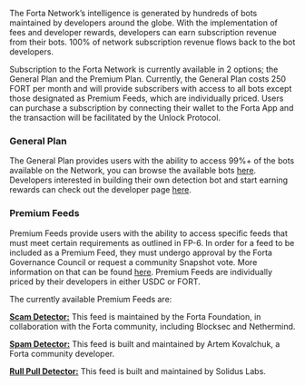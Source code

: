 
The Forta Network’s intelligence is generated by hundreds of bots maintained by developers around the globe. With the implementation of fees and developer rewards, developers can earn subscription revenue from their bots. 100% of network subscription revenue flows back to the bot developers.

Subscription to the Forta Network is currently available in 2 options; the General Plan and the Premium Plan. Currently, the General Plan costs 250 FORT per month and will provide subscribers with access to all bots except those designated as Premium Feeds, which are individually priced. Users can purchase a subscription by connecting their wallet to the Forta App and the transaction will be facilitated by the Unlock Protocol.

### **General Plan**

The General Plan provides users with the ability to access 99%+ of the bots available on the Network, you can browse the available bots [here](https://explorer.forta.network/?_gl=1*10isp51*_ga*MTIwMTk4MjY4NC4xNjM3MzMxNDc4*_ga_3ERDDVRGQQ*MTY5MDMxODgxOS40NDIuMC4xNjkwMzE4ODE5LjAuMC4w). Developers interested in building their own detection bot and start earning rewards can check out the developer page [here](https://forta.org/developers/). 

### **Premium Feeds**

Premium Feeds provide users with the ability to access specific feeds that must meet certain requirements as outlined in FP-6. In order for a feed to be included as a Premium Feed, they must undergo approval by the Forta Governance Council or request a community Snapshot vote. More information on that can be found [here](https://gov.forta.network/t/premium-plan-proposal-guidance/713). Premium Feeds are individually priced by their developers in either USDC or FORT. 

The currently available Premium Feeds are: 

[**Scam Detector:**](https://app.forta.network/bot/0x1d646c4045189991fdfd24a66b192a294158b839a6ec121d740474bdacb3ab23) This feed is maintained by the Forta Foundation, in collaboration with the Forta community, including Blocksec and Nethermind. 

[**Spam Detector:**](https://app.forta.network/bot/0xd45f7183783f5893f4b8e187746eaf7294f73a3bb966500d237bd0d5978673fa) This feed is built and maintained by Artem Kovalchuk, a Forta community developer.

[**Rull Pull Detector:**]( https://app.forta.network/bot/0xc608f1aff80657091ad14d974ea37607f6e7513fdb8afaa148b3bff5ba305c15) This feed is built and maintained by Solidus Labs. 
